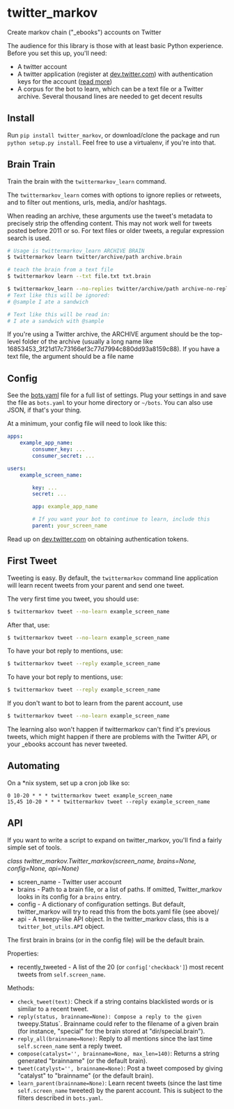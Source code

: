 twitter_markov
==============

Create markov chain ("_ebooks") accounts on Twitter

The audience for this library is those with at least basic Python experience. Before you set this up, you'll need:

* A twitter account
* A twitter application (register at [dev.twitter.com](http://dev.twitter.com)) with authentication keys for the account ([read more](https://dev.twitter.com/oauth))
* A corpus for the bot to learn, which can be a text file or a Twitter archive. Several thousand lines are needed to get decent results

## Install

Run `pip install twitter_markov`, or download/clone the package and run `python setup.py install`. Feel free to use a virtualenv, if you're into that.

## Brain Train

Train the brain with the `twittermarkov_learn` command.

The `twittermarkov_learn` comes with options to ignore replies or retweets, and to filter out mentions, urls, media, and/or hashtags.

When reading an archive, these arguments use the tweet's metadata to precisely strip the offending content. This may not work well for tweets posted before 2011 or so. For text files or older tweets, a regular expression search is used.

```bash
# Usage is twittermarkov_learn ARCHIVE BRAIN
$ twittermarkov learn twitter/archive/path archive.brain

# teach the brain from a text file
$ twittermarkov learn --txt file.txt txt.brain

$ twittermarkov_learn --no-replies twitter/archive/path archive-no-replies.brain
# Text like this will be ignored:
# @sample I ate a sandwich

# Text like this will be read in:
# I ate a sandwich with @sample
````

If you're using a Twitter archive, the ARCHIVE argument should be the top-level folder of the archive (usually a long name like 16853453_3f21d17c73166ef3c77d7994c880dd93a8159c88). If you have a text file, the argument should be a file name

## Config

See the [bots.yaml](https://github.com/fitnr/twitter_markov/blob/master/bots.yaml) file for a full list of settings. Plug your settings in and save the file as `bots.yaml` to your home directory  or `~/bots`. You can also use JSON, if that's your thing.

At a minimum, your config file will need to look like this:
````yaml
apps:
    example_app_name:
        consumer_key: ...
        consumer_secret: ...

users:
    example_screen_name:

        key: ...
        secret: ...

        app: example_app_name

        # If you want your bot to continue to learn, include this
        parent: your_screen_name
````

Read up on [dev.twitter.com](https://dev.twitter.com/oauth/overview) on obtaining authentication tokens.

## First Tweet

Tweeting is easy. By default, the `twittermarkov` command line application will learn recent tweets from your parent and send one tweet.

The very first time you tweet, you should use:

````bash
$ twittermarkov tweet --no-learn example_screen_name
````

After that, use:
````bash
$ twittermarkov tweet --no-learn example_screen_name
````

To have your bot reply to mentions, use:
````bash
$ twittermarkov tweet --reply example_screen_name
````

To have your bot reply to mentions, use:

````bash
$ twittermarkov tweet --reply example_screen_name
````

If you don't want to bot to learn from the parent account, use
````bash
$ twittermarkov tweet --no-learn example_screen_name
````

The learning also won't happen if twittermarkov can't find it's previous tweets, which might happen if there are problems with the Twitter API, or your _ebooks account has never tweeted.

## Automating

On a *nix system, set up a cron job like so:

````
0 10-20 * * * twittermarkov tweet example_screen_name
15,45 10-20 * * * twittermarkov tweet --reply example_screen_name
````

## API

If you want to write a script to expand on twitter_markov, you'll find a fairly simple set of tools.

_class twitter_markov.Twitter_markov(screen_name, brains=None, config=None, api=None)_

* screen_name - Twitter user account
* brains - Path to a brain file, or a list of paths. If omitted, Twitter_markov looks in its config for a `brains` entry.
* config - A dictionary of configuration settings. But default, twitter_markov will try to read this from the bots.yaml file (see above)/
* api - A tweepy-like API object. In the twitter_markov class, this is a `twitter_bot_utils.API` object.

The first brain in brains (or in the config file) will be the default brain.

Properties:
* recently_tweeted - A list of the 20 (or `config['checkback']`) most recent tweets from `self.screen_name`.

Methods:

* `check_tweet(text)`: Check if a string contains blacklisted words or is similar to a recent tweet.
* `reply(status, brainname=None): Compose a reply to the given `tweepy.Status`. Brainname could refer to the filename of a given brain (for instance, "special" for the brain stored at "dir/special.brain").
* `reply_all(brainname=None)`: Reply to all mentions since the last time `self.screen_name` sent a reply tweet.
* `compose(catalyst='', brainname=None, max_len=140)`: Returns a string generated "brainname" (or the default brain).
* `tweet(catylyst='', brainname=None)`: Post a tweet composed by giving "catalyst" to "brainname" (or the default brain).
* `learn_parent(brainname=None)`: Learn recent tweets (since the last time `self.screen_name` tweeted) by the parent account. This is subject to the filters described in `bots.yaml`.

